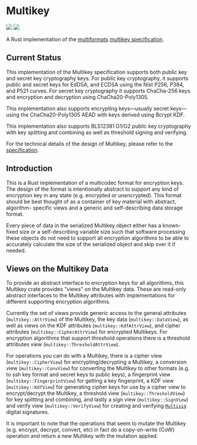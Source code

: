 # Multikey

[![](https://img.shields.io/badge/made%20by-Cryptid%20Technologies-gold.svg?style=flat-square)][0]
[![](https://img.shields.io/badge/project-multiformats-blue.svg?style=flat-square)][1]

A Rust implementation of the [multiformats][1] [multikey specification][2].

## Current Status

This implementation of the Multikey specification supports both public key and
secret key cryptography keys. For public key cryptography, it supports public
and secret keys for EdDSA, and ECDSA using the Nist P256, P384, and P521
curves. For secret key cryptography it supports ChaCha-256 keys and encryption 
and decryption using ChaCha20-Poly1305.

This implementation also supports encrypting keys—usually secret keys—using the
ChaCha20-Poly1305 AEAD with keys derived using Bcrypt KDF.

This implementation also supports BLS12381 G1/G2 public key cryptography with 
key splitting and combining as well as threshold signing and verifying.

For the technical details of the design of Multikey, please refer to the
[specification][2].

## Introduction

This is a Rust implementation of a multicodec format for encryption keys. The 
design of the format is intentionally abstract to support any kind of
encryption key in any state (e.g. encrypted or unencrypted). This format should
be best thought of as a container of key material with abstract, algorithm-
specific views and a generic and self-describing data storage format.

Every piece of data in the serialized Multikey object either has a known-fixed
size or a self-describing variable size such that software processing these
objects do not need to support all encryption algorithms to be able to 
accurately calculate the size of the serialized object and skip over it if 
needed.

## Views on the Multikey Data 

To provide an abstract interface to encryption keys for all algorithms, this 
Multikey crate provides "views" on the Multikey data. These are read-only 
abstract interfaces to the Multikey attributes with implementations for 
different supporting encryption algorithms.

Currently the set of views provide generic access to the general attributes 
(`multikey::AttrView`) of the Multikey, the key data (`multikey::DataView`),
as well as views on the KDF attributes (`multikey::KdfAttrView`), and cipher
attributes (`multikey::CipherAttrView`) for encrypted Multikeys. For encryption
algorithms that support threshold operations there is a threshold attributes 
view (`multikey::ThresholdAttrView`).

For operations you can do with a Multikey, there is a cipher view
(`multikey::CipherView`) for encrypting/decrypting a Multikey, a conversion
view (`multikey::ConvView`) for converting the Multikey to other formats (e.g.
to ssh key format and secret keys to public keys), a fingerprint view
(`multikey::FingerprintView`) for getting a key fingerprint, a KDF view
(`multikey::KdfView`) for generating cipher keys for use by a cipher view to
encrypt/decrypt the Multikey, a threshold view (`multikey::ThresholdView`) for 
key splitting and combining, and lastly a sign view (`multikey::SignView`) and 
verify view (`multikey::VerifyView`) for creating and verifying [`Multisig`][3]
digital signatures.

It is important to note that the operations that seem to mutate the Multikey 
(e.g. encrypt, decrypt, convert, etc) in fact do a copy-on-write (CoW)
operation and return a new Multikey with the mutation applied.

[0]: https://cryptid.tech
[1]: https://github.com/multiformats/multiformats
[2]: https://github.com/cryptidtech/provenance-specifications/blob/main/specifications/multikey.made
[3]: https://github.com/cryptidtech/multisig

